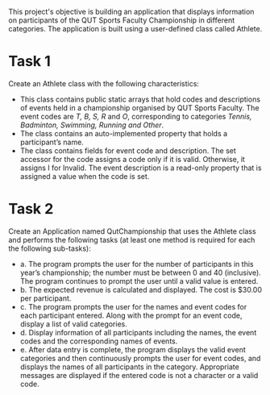 This project's objective is building an application that displays information on participants of the QUT Sports Faculty Championship in different categories. The application is built using a user-defined class called Athlete.

# **Task 1** 

Create an Athlete class with the following characteristics: 
* This class contains public static arrays that hold codes and descriptions of events held in a championship organised by QUT Sports Faculty. The event codes are *T, B, S, R* and *O*, corresponding to categories *Tennis, Badminton, Swimming, Running and Other*.  
* The class contains an auto-implemented property that holds a participant’s name. 
* The class contains fields for event code and description. The set accessor for the code assigns a code only if it is valid. Otherwise, it assigns I for Invalid. The event description is a read-only property that is assigned a value when the code is set. 

# **Task 2** 

Create an Application named QutChampionship that uses the Athlete class and performs the following tasks (at least one method is required for each the following sub-tasks):
* a.	The program prompts the user for the number of participants in this year’s championship; the number must be between 0 and 40 (inclusive). The program continues to prompt the user until a valid value is entered. 
* b.	The expected revenue is calculated and displayed. The cost is $30.00 per participant. 
* c.	The program prompts the user for the names and event codes for each participant entered. Along with the prompt for an event code, display a list of valid categories. 
* d.	Display information of all participants including the names, the event codes and the corresponding names of events. 
* e.	After data entry is complete, the program displays the valid event categories and then continuously prompts the user for event codes, and displays the names of all participants in the category. Appropriate messages are displayed if the entered code is not a character or a valid code. 
